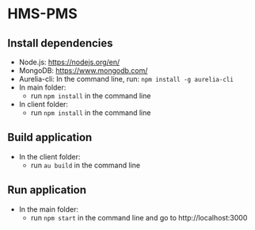# HMS-PMS

## Install dependencies
* Node.js: https://nodejs.org/en/
* MongoDB: https://www.mongodb.com/
* Aurelia-cli: In the command line, run: `npm install -g aurelia-cli`
* In main folder:
	* run `npm install` in the command line
* In client folder:
	* run `npm install` in the command line

## Build application
* In the client folder:
	* run `au build` in the command line

## Run application
* In the main folder:
	* run `npm start` in the command line and go to http://localhost:3000

